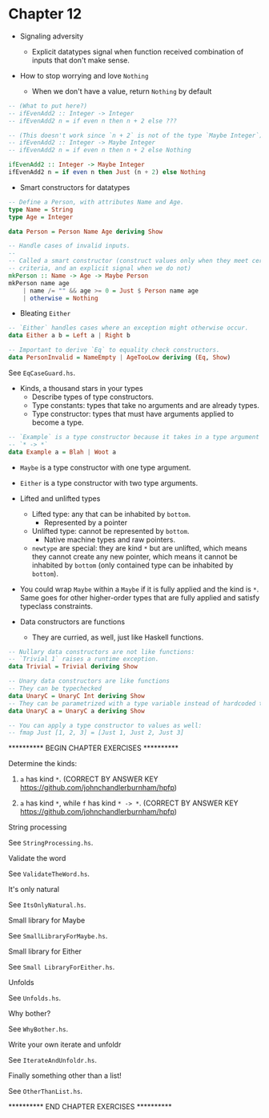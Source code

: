 # Chapter 12

- Signaling adversity
    - Explicit datatypes signal when function received combination of inputs
      that don't make sense.

- How to stop worrying and love `Nothing`
    - When we don't have a value, return `Nothing` by default

```haskell
-- (What to put here?)
-- ifEvenAdd2 :: Integer -> Integer
-- ifEvenAdd2 n = if even n then n + 2 else ???

-- (This doesn't work since `n + 2` is not of the type `Maybe Integer`)
-- ifEvenAdd2 :: Integer -> Maybe Integer
-- ifEvenAdd2 n = if even n then n + 2 else Nothing

ifEvenAdd2 :: Integer -> Maybe Integer
ifEvenAdd2 n = if even n then Just (n + 2) else Nothing
```

- Smart constructors for datatypes

```haskell
-- Define a Person, with attributes Name and Age.
type Name = String
type Age = Integer

data Person = Person Name Age deriving Show

-- Handle cases of invalid inputs.
--
-- Called a smart constructor (construct values only when they meet certain
-- criteria, and an explicit signal when we do not)
mkPerson :: Name -> Age -> Maybe Person
mkPerson name age
    | name /= "" && age >= 0 = Just $ Person name age
    | otherwise = Nothing
```

- Bleating `Either`

```haskell
-- `Either` handles cases where an exception might otherwise occur.
data Either a b = Left a | Right b

-- Important to derive `Eq` to equality check constructors.
data PersonInvalid = NameEmpty | AgeTooLow deriving (Eq, Show)
```

See `EqCaseGuard.hs`.

- Kinds, a thousand stars in your types
    - Describe types of type constructors.
    - Type constants: types that take no arguments and are already types.
    - Type constructor: types that must have arguments applied to become a type.

```haskell
-- `Example` is a type constructor because it takes in a type argument `a`.
-- `* -> *`
data Example a = Blah | Woot a
```

- `Maybe` is a type constructor with one type argument.
- `Either` is a type constructor with two type arguments.

- Lifted and unlifted types
    - Lifted type: any that can be inhabited by `bottom`.
        - Represented by a pointer
    - Unlifted type: cannot be represented by `bottom`.
        - Native machine types and raw pointers.
    - `newtype` are special: they are kind `*` but are unlifted, which means
      they cannot create any new pointer, which means it cannot be inhabited by
      `bottom` (only contained type can be inhabited by `bottom`).

- You could wrap `Maybe` within a `Maybe` if it is fully applied and the kind is
  `*`. Same goes for other higher-order types that are fully applied and satisfy
  typeclass constraints.

- Data constructors are functions
    - They are curried, as well, just like Haskell functions.

```haskell
-- Nullary data constructors are not like functions:
-- `Trivial 1` raises a runtime exception.
data Trivial = Trivial deriving Show

-- Unary data constructors are like functions
-- They can be typechecked
data UnaryC = UnaryC Int deriving Show
-- They can be parametrized with a type variable instead of hardcoded type
data UnaryC a = UnaryC a deriving Show

-- You can apply a type constructor to values as well:
-- fmap Just [1, 2, 3] = [Just 1, Just 2, Just 3]
```

********** BEGIN CHAPTER EXERCISES **********

Determine the kinds:

1. `a` has kind `*`. (CORRECT BY ANSWER KEY
   https://github.com/johnchandlerburnham/hpfp)

2. `a` has kind `*`, while `f` has kind `* -> *`. (CORRECT BY ANSWER KEY
   https://github.com/johnchandlerburnham/hpfp)

String processing

See `StringProcessing.hs`.

Validate the word

See `ValidateTheWord.hs`.

It's only natural

See `ItsOnlyNatural.hs`.

Small library for Maybe

See `SmallLibraryForMaybe.hs`.

Small library for Either

See `Small LibraryForEither.hs`.

Unfolds

See `Unfolds.hs`.

Why bother?

See `WhyBother.hs`.

Write your own iterate and unfoldr

See `IterateAndUnfoldr.hs`.

Finally something other than a list!

See `OtherThanList.hs`.

********** END CHAPTER EXERCISES **********
